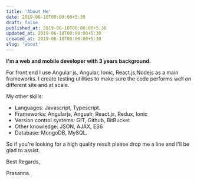 ```yaml
---
title: 'About Me'
date: 2019-06-10T00:00:00+5:30
draft: false
published_at: 2019-06-10T00:00:00+5:30
updated_at: 2019-06-10T00:00:00+5:30
created_at: 2019-06-10T00:00:00+5:30
slug: 'about'
---
```

**I'm a web and mobile developer with 3 years background.**

For front end I use Angular js, Angular, Ionic, React.js,Nodejs as a main frameworks. I create testing utilities to make sure the code performs well on different site and at scale.

My other skills:

* Languages: Javascript, Typescript.
* Frameworks: Angularjs, Angualr, React.js, Redux, Ionic
* Version control systems: GIT, Github, BitBucket
* Other knowledge: JSON, AJAX, ES6
* Database: MongoDB, MySQL.

So if you're looking for a high quality result please drop me a line and I'll be glad to assist.

Best Regards,

Prasanna.
